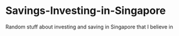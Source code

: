 # Savings-Investing-in-Singapore
Random stuff about investing and saving in Singapore that I believe in
